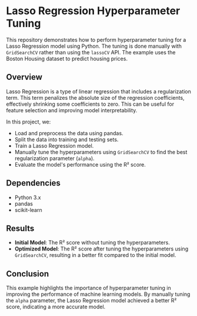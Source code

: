 # Lasso Regression Hyperparameter Tuning

This repository demonstrates how to perform hyperparameter tuning for a Lasso Regression model using Python. The tuning is done manually with `GridSearchCV` rather than using the `lassoCV` API. The example uses the Boston Housing dataset to predict housing prices.

## Overview

Lasso Regression is a type of linear regression that includes a regularization term. This term penalizes the absolute size of the regression coefficients, effectively shrinking some coefficients to zero. This can be useful for feature selection and improving model interpretability.

In this project, we:
- Load and preprocess the data using pandas.
- Split the data into training and testing sets.
- Train a Lasso Regression model.
- Manually tune the hyperparameters using `GridSearchCV` to find the best regularization parameter (`alpha`).
- Evaluate the model's performance using the R² score.

## Dependencies

- Python 3.x
- pandas
- scikit-learn

## Results

- **Initial Model**: The R² score without tuning the hyperparameters.
- **Optimized Model**: The R² score after tuning the hyperparameters using `GridSearchCV`, resulting in a better fit compared to the initial model.

## Conclusion

This example highlights the importance of hyperparameter tuning in improving the performance of machine learning models. By manually tuning the `alpha` parameter, the Lasso Regression model achieved a better R² score, indicating a more accurate model.
